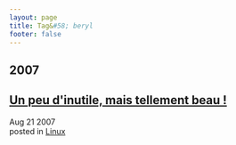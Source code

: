 ```yaml
---
layout: page
title: Tag&#58; beryl
footer: false
---
```


<div id="blog-archives" class="category">
<h2>2007</h2>

<article>
<h1><a href="/2007/08/21/un-peu-dinutile-mais-tellement-beau/index.html">Un peu d'inutile, mais tellement beau !</a></h1>
<time datetime="2007-08-21T00:00:00-06:00" pubdate><span class='month'>Aug</span> <span class='day'>21</span> <span class='year'>2007</span></time>
<footer>
<span class="categories">posted in 
<a href='/categories/linux/'>Linux</a></span>
</footer>
</article>
</div>
